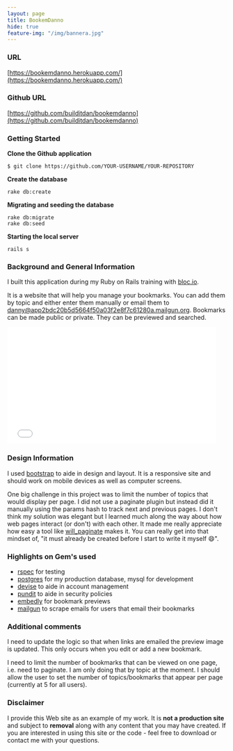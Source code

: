```yaml
---
layout: page
title: BookemDanno
hide: true
feature-img: "/img/bannera.jpg"
---
```


### URL
[https://bookemdanno.herokuapp.com/](https://bookemdanno.herokuapp.com/)

### Github URL
[https://github.com/builditdan/bookemdanno](https://github.com/builditdan/bookemdanno)

### Getting Started

**Clone the Github application**

```
$ git clone https://github.com/YOUR-USERNAME/YOUR-REPOSITORY
```

**Create the database**

```
rake db:create
```

**Migrating and seeding the database**

```
rake db:migrate
rake db:seed
```

**Starting the local server**

```
rails s

```

### Background and General Information
I built this application during my Ruby on Rails training with [bloc.io](https://bloc.io).

It is a website that will help you manage your bookmarks. You can add them by topic and either enter them manually or email them to danny@app2bdc20b5d5664f50a03f2e8f7c61280a.mailgun.org. Bookmarks can be made public or private. They can be previewed and searched.

<iframe src="//giphy.com/embed/mZcFEqnzutFFm" width="480" height="268" frameBorder="0" class="giphy-embed" allowFullScreen></iframe><p><a href="http://giphy.com/gifs/h50-scott-caan-alex-oloughlin-mZcFEqnzutFFm"></a></p>

### Design Information
I used [bootstrap](http://getbootstrap.com/) to aide in design and layout. It is a responsive site and should work on mobile devices as well as computer screens.

One big challenge in this project was to limit the number of topics that would display per page. I did not use a paginate plugin but instead did it manually using the params hash to track next and previous pages. I don't think my solution was elegant but I learned much along the way about how web pages interact (or don't) with each other. It made me really appreciate how easy a tool like [will_paginate](https://github.com/mislav/will_paginate) makes it. You can really get into that mindset of, "it must already be created before I start to write it myself :smile:".  


### Highlights on Gem's used
* [rspec](https://github.com/rspec/rspec-rails) for testing
* [postgres](http://www.postgresql.org/) for my production database, mysql for development
* [devise](https://github.com/plataformatec/devise) to aide in account management
* [pundit](https://github.com/elabs/pundit) to aide in security policies
* [embedly](http://embed.ly/) for bookmark previews
* [mailgun](https://www.mailgun.com/) to scrape emails for users that email their bookmarks

### Additional comments
I need to update the logic so that when links are emailed the preview image is updated. This only occurs when you edit or add a new bookmark.

I need to limit the number of bookmarks that can be viewed on one page, i.e. need to paginate. I am only doing that by topic at the moment. I should allow the user to set the number of topics/bookmarks that appear per page (currently at 5 for all users).

### Disclaimer
I provide this Web site as an example of my work. It is **not a production site** and subject to **removal** along with any content that you may have created. If you are interested in using this site or the code - feel free to download or contact me with your questions.
